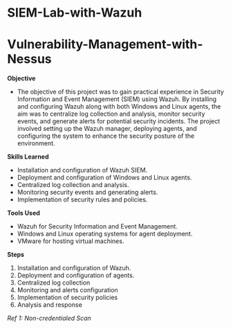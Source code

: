 # SIEM-Lab-with-Wazuh
# Vulnerability-Management-with-Nessus
**Objective**

- The objective of this project was to gain practical experience in Security Information and Event Management (SIEM) using Wazuh. By installing and configuring Wazuh along with both Windows and Linux agents, the aim was to centralize log collection and analysis, monitor security events, and generate alerts for potential security incidents. The project involved setting up the Wazuh manager, deploying agents, and configuring the system to enhance the security posture of the environment.


**Skills Learned**

- Installation and configuration of Wazuh SIEM.
- Deployment and configuration of Windows and Linux agents.
- Centralized log collection and analysis.
- Monitoring security events and generating alerts.
- Implementation of security rules and policies.


**Tools Used**

- Wazuh for Security Information and Event Management.
- Windows and Linux operating systems for agent deployment.
- VMware for hosting virtual machines.


**Steps**

1. Installation and configuration of Wazuh.
2. Deployment and configuration of agents.
3. Centralized log collection
4. Monitoring and alerts configuration
5. Implementation of security policies
6. Analysis and response


_Ref 1: Non-credentialed Scan_










